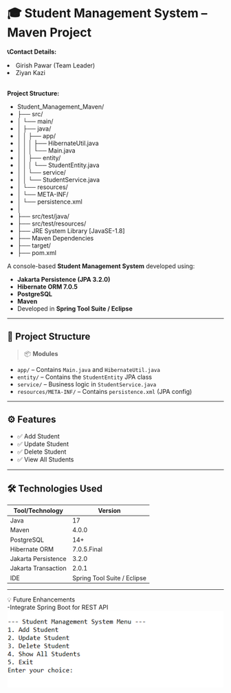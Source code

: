 # 🎓 Student Management System – Maven Project

<b>📞Contact Details:</b>
     <br><li>  Girish Pawar (Team Leader)</li>
      <li>  Ziyan Kazi</li>
      </br>

<b>  Project Structure:  </b>
<ul>
<li>Student_Management_Maven/
  <li>    ├── src/</li>
  <li>    │   └── main/</li>
  <li>    │       ├── java/</li>
  <li>    │       │   ├── app/</li>
  <li>    │       │   │   ├── HibernateUtil.java</li>
 <li>     │       │   │   └── Main.java</li>
<li>      │       │   ├── entity/</li>
<li>      │       │   │   └── StudentEntity.java</li>
<li>      │       │   └── service/</li>
<li>      │       │       └── StudentService.java</li>
<li>      │       └── resources/</li>
<li>      │           └── META-INF/</li>
<li>      │               └── persistence.xml</li>
<li>      │</li>
<li>      ├── src/test/java/</li>
<li>      ├── src/test/resources/</li>
<li>      ├── JRE System Library [JavaSE-1.8]</li>
<li>      ├── Maven Dependencies</li>
<li>      ├── target/</li>
<li>      ├── pom.xml</li>
</ul>

      

A console-based **Student Management System** developed using:

- **Jakarta Persistence (JPA 3.2.0)**
- **Hibernate ORM 7.0.5**
- **PostgreSQL**
- **Maven**
- Developed in **Spring Tool Suite / Eclipse**

---

## 🧩 Project Structure


> 📦 **Modules**
- `app/` – Contains `Main.java` and `HibernateUtil.java`
- `entity/` – Contains the `StudentEntity` JPA class
- `service/` – Business logic in `StudentService.java`
- `resources/META-INF/` – Contains `persistence.xml` (JPA config)

---

## ⚙️ Features

- ✅ Add Student  
- ✅ Update Student  
- ✅ Delete Student  
- ✅ View All Students  

---

## 🛠️ Technologies Used

| Tool/Technology     | Version                     |
|-------------------  |-----------------------------|
| Java                | 17                          |
| Maven               | 4.0.0                       |
| PostgreSQL          | 14+                         |
| Hibernate ORM       | 7.0.5.Final                 |
| Jakarta Persistence | 3.2.0                       |
| Jakarta Transaction | 2.0.1                       |
| IDE                 | Spring Tool Suite / Eclipse |

---

💡 Future Enhancements   
          -Integrate Spring Boot for REST API
![Student Management Screenshot](img/girish.png)
